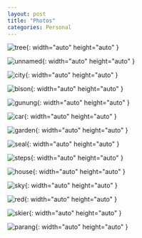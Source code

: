 ```yaml
---
layout: post
title: "Photos"
categories: Personal
---
```



![tree](/assets/tree.jpg){: width="auto" height="auto" }

![unnamed](/assets/unnamed.jpg){: width="auto" height="auto" }

![city](/assets/IMG_2482.jpeg){: width="auto" height="auto" }

![bison](/assets/IMG_2609.jpeg){: width="auto" height="auto" }


![gunung](/assets/IMG_5449.jpeg){: width="auto" height="auto" }

![car](/assets/IMG_2464.jpeg){: width="auto" height="auto" }


![garden](/assets/IMG_3533.jpeg){: width="auto" height="auto" }

![seal](/assets/IMG_3618.jpeg){: width="auto" height="auto" }


![steps](/assets/IMG_5205.jpeg){: width="auto" height="auto" }

![house](/assets/IMG_5637.jpeg){: width="auto" height="auto" }


![sky](/assets/IMG_5729.jpeg){: width="auto" height="auto" }


![red](/assets/IMG_5988.jpeg){: width="auto" height="auto" }


![skier](/assets/IMG_6024.jpeg){: width="auto" height="auto" }

![parang](/assets/IMG_6096.jpeg){: width="auto" height="auto" }
